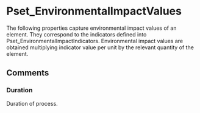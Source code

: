 # Pset_EnvironmentalImpactValues

The following properties capture environmental impact values of an element. They correspond to the indicators defined into Pset_EnvironmentalImpactIndicators.<!-- end of definition -->
Environmental impact values are obtained multiplying indicator value per unit by the relevant quantity of the element.


## Comments

### Duration

Duration of process.

